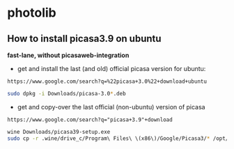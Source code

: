 # photolib

## How to install picasa3.9 on ubuntu

**fast-lane, without picasaweb-integration**

* get and install the last (and old) official picasa version for ubuntu:

```google
https://www.google.com/search?q=%22picasa+3.0%22+download+ubuntu
```

```bash
sudo dpkg -i Downloads/picasa-3.0*.deb
```

* get and copy-over the last official (non-ubuntu) version of picasa

```google
https://www.google.com/search?q="picasa+3.9"+download
```

```bash
wine Downloads/picasa39-setup.exe
sudo cp -r .wine/drive_c/Program\ Files\ \(x86\)/Google/Picasa3/* /opt/google/picasa/3.0/wine/drive_c/Program\ Files/Google/Picasa3
```
